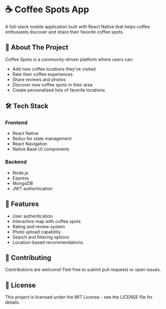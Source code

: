 # ☕️ Coffee Spots App

A full-stack mobile application built with React Native that helps coffee enthusiasts discover and share their favorite coffee spots.

## 📱 About The Project

Coffee Spots is a community-driven platform where users can:
- Add new coffee locations they've visited
- Rate their coffee experiences
- Share reviews and photos
- Discover new coffee spots in their area
- Create personalized lists of favorite locations

## 🛠 Tech Stack

### Frontend
- React Native
- Redux for state management
- React Navigation
- Native Base UI components

### Backend
- Node.js
- Express
- MongoDB
- JWT authentication

## 🚀 Features

- User authentication
- Interactive map with coffee spots
- Rating and review system
- Photo upload capability
- Search and filtering options
- Location-based recommendations

## 📝 Contributing

Contributions are welcome! Feel free to submit pull requests or open issues.

## 📄 License

This project is licensed under the MIT License - see the LICENSE file for details.